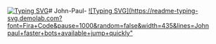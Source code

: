 <a href="https://git.io/typing-svg"><img src="https://readme-typing-svg.demolab.com?font=Fira+Code&pause=1000&random=false&width=435&lines=John paul+faster+bots+available+jump+quickly" alt="Typing SVG" /></a># John-Paul-
[![Typing SVG](https://readme-typing-svg.demolab.com?font=Fira+Code&pause=1000&random=false&width=435&lines=John paul+faster+bots+available+jump+quickly"](https://git.io/typing-svg)